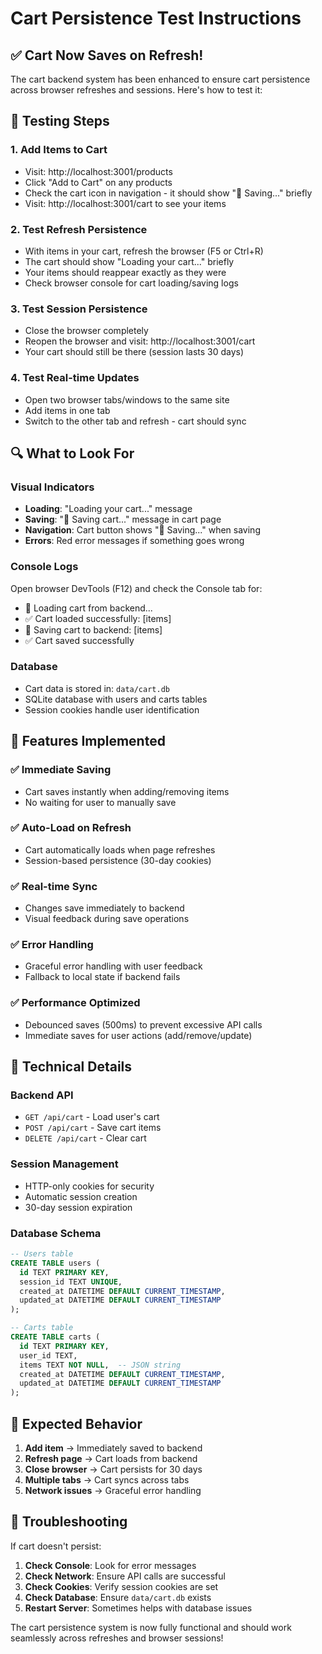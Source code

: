 # Cart Persistence Test Instructions

## ✅ Cart Now Saves on Refresh!

The cart backend system has been enhanced to ensure cart persistence across browser refreshes and sessions. Here's how to test it:

## 🧪 Testing Steps

### 1. **Add Items to Cart**
- Visit: http://localhost:3001/products
- Click "Add to Cart" on any products
- Check the cart icon in navigation - it should show "💾 Saving..." briefly
- Visit: http://localhost:3001/cart to see your items

### 2. **Test Refresh Persistence**
- With items in your cart, refresh the browser (F5 or Ctrl+R)
- The cart should show "Loading your cart..." briefly
- Your items should reappear exactly as they were
- Check browser console for cart loading/saving logs

### 3. **Test Session Persistence**
- Close the browser completely
- Reopen the browser and visit: http://localhost:3001/cart
- Your cart should still be there (session lasts 30 days)

### 4. **Test Real-time Updates**
- Open two browser tabs/windows to the same site
- Add items in one tab
- Switch to the other tab and refresh - cart should sync

## 🔍 What to Look For

### Visual Indicators
- **Loading**: "Loading your cart..." message
- **Saving**: "💾 Saving cart..." message in cart page
- **Navigation**: Cart button shows "💾 Saving..." when saving
- **Errors**: Red error messages if something goes wrong

### Console Logs
Open browser DevTools (F12) and check the Console tab for:
- 🛒 Loading cart from backend...
- ✅ Cart loaded successfully: [items]
- 💾 Saving cart to backend: [items]
- ✅ Cart saved successfully

### Database
- Cart data is stored in: `data/cart.db`
- SQLite database with users and carts tables
- Session cookies handle user identification

## 🚀 Features Implemented

### ✅ **Immediate Saving**
- Cart saves instantly when adding/removing items
- No waiting for user to manually save

### ✅ **Auto-Load on Refresh**
- Cart automatically loads when page refreshes
- Session-based persistence (30-day cookies)

### ✅ **Real-time Sync**
- Changes save immediately to backend
- Visual feedback during save operations

### ✅ **Error Handling**
- Graceful error handling with user feedback
- Fallback to local state if backend fails

### ✅ **Performance Optimized**
- Debounced saves (500ms) to prevent excessive API calls
- Immediate saves for user actions (add/remove/update)

## 🔧 Technical Details

### Backend API
- `GET /api/cart` - Load user's cart
- `POST /api/cart` - Save cart items
- `DELETE /api/cart` - Clear cart

### Session Management
- HTTP-only cookies for security
- Automatic session creation
- 30-day session expiration

### Database Schema
```sql
-- Users table
CREATE TABLE users (
  id TEXT PRIMARY KEY,
  session_id TEXT UNIQUE,
  created_at DATETIME DEFAULT CURRENT_TIMESTAMP,
  updated_at DATETIME DEFAULT CURRENT_TIMESTAMP
);

-- Carts table  
CREATE TABLE carts (
  id TEXT PRIMARY KEY,
  user_id TEXT,
  items TEXT NOT NULL,  -- JSON string
  created_at DATETIME DEFAULT CURRENT_TIMESTAMP,
  updated_at DATETIME DEFAULT CURRENT_TIMESTAMP
);
```

## 🎯 Expected Behavior

1. **Add item** → Immediately saved to backend
2. **Refresh page** → Cart loads from backend
3. **Close browser** → Cart persists for 30 days
4. **Multiple tabs** → Cart syncs across tabs
5. **Network issues** → Graceful error handling

## 🐛 Troubleshooting

If cart doesn't persist:

1. **Check Console**: Look for error messages
2. **Check Network**: Ensure API calls are successful
3. **Check Cookies**: Verify session cookies are set
4. **Check Database**: Ensure `data/cart.db` exists
5. **Restart Server**: Sometimes helps with database issues

The cart persistence system is now fully functional and should work seamlessly across refreshes and browser sessions!
